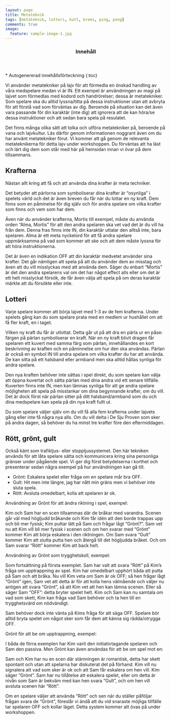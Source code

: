 ```yaml
---
layout: page
title: Metateknik
tags: [metateknik, lotteri, kutt, brems, ping, pong]
comments: true
image:
  feature: sample-image-1.jpg
---
```


<section id="table-of-contents" class="toc">
  <header>
    <h3>Innehåll</h3>
  </header>
<div id="drawer" markdown="1">
*  Autogenererad innehållsförteckning
{:toc}
</div>
</section><!-- /#table-of-contents -->

Vi använder metatekniker på lajv för att förmedla en önskad handling av våra medspelare medan vi är IN. Ett exempel är användningen av magi på lajvet som förmedlas med kodord och handrörelser; dessa är metatekniker. Som spelare ska du alltid lyssna/titta på dessa instruktioner utan att avbryta för att förstå vad som förväntas av dig. Beroende på situation kan det även vara passande för din karaktär (inte dig) att ignorera att de kan höra/se dessa instruktioner och att sedan bara spela på resulatet.

Det finns många olika sätt att tolka och utföra metatekniker på, beroende på vana och lajvkultur. Läs därför genom informationen noggrant även om du har använt metatekniker förut. Vi kommer att gå genom de relevanta metateknikerna för detta lajv under workshoppen. Du förväntas att ha läst och lärt dig dem som står med här på hemsidan innan vi övar på dem tillsammans.

## Krafterna

Nästan allt kring att få och att använda dina krafter är meta techniker. 

Det betyder att  pärlorna som symboliserar dina krafter är “osynliga” i spelets värld och det är även breven du får när du lottar en ny kraft. Dem finns som en påminelse för dig själv och för andra spelare om vilka krafter som finns och vem som har dem.

Även när du använder krafterna, Mortis till exempel, måste du använda orden “Alma, Mortis” för att den andra spelaren ska vet vad det är du vill ha från dem. Denna fras finns inte IN, din karaktär uttalar den alltså inte, bara spelaren. Alma är ett meta nyckelord för att få andra spelare uppmärksamma på vad som kommer att ske och att dem måste lyssna för att höra instruktionerna. 

Det är även en indikation OFF att din karaktär medvetet använder sina krafter. Det går nämligen att spela på att du använder dem av misstag och även att du vill misslyckas med att använda dem. Säger du enbart “Mortis” är det den andra spelarens val om det har något effect alls eller om det är ett helt misslyckat försök, de får även välja att spela på om deras karaktär märkte att du försökte eller inte. 

## Lotteri

Varje spelare kommer att börja lajvet med 1-3 av de fem krafterna. Under spelets gång kan du som spelare prata med en medlem ur hushållet om att få fler kraft, en i taget. 

Vilken ny kraft du får är utlottat. Detta går ut på att dra en pärla ur en påse: färgen på pärlan symboliserar en kraft. När en ny kraft blivit dragen får spelaren ett kuvert med samma färg som pärlan, innehållandes en kort beskrivning av kraften och en påminnelse om hur den ska användas. Pärlan är också en symbol IN till andra spelare om vilka krafter du har att använda. De kan sitta på ett halsband eller armband men ska alltid hållas synliga för andra spelare. 

Den nya kraften behöver inte sättas i spel direkt, du som spelare kan välja att öppna kuvertat och sätta pärlan med dina andra vid ett senare tillfälle. Kuverten finns inte IN, men kan lämnas synliga för att ge andra spelare möjligheten att spela på misstankar om dina begynnande krafter, om du vill. Det är dock först när pärlan sitter på ditt halsband/armband som du och dina medspelare kan spela på din nya kraft fullt ut.

Du som spelare väljer själv om du vill få alla fem krafterna under lajvets gång eller inte få några nya alls. Om du vill delta i De Sju Proven som sker på andra dagen, så behöver du ha minst tre krafter före den eftermiddagen.

## Rött, grönt, gult

Också känt som trafikljus- eller stoppljussystemet. Den här tekniken används för att låta spelare sätta och kommunicera kring sina personliga gränser under pågående spel. Vi ger dig först betydelserna i korthet och presenterar sedan några exempel på hur användningen kan gå till.

- Grönt: Eskalera spelet eller fråga om en spelare mår bra OFF.
- Gult:	Hit men inte längre, jag har nått min gräns men vi behöver inte sluta spela.
- Rött: Avsluta omedelbart, kolla att spelaren är ok.

Användning av Grönt för att ändra riktning i spel, exempel:

Kim och Sam har en scen tillsammas där de bråkar med varandra. Scenen går väl med högljudd bråkande och Kim får idén att den borde trappas upp och bli mer fysisk; Kim puttar lätt på Sam och frågar lågt “Grönt?”. Sam vet nu att Kim vill bli mer fysisk i scenen och om hen svarar med “Grönt” kommer Kim att börja eskalera i den riktningen. Om Sam svara “Gult” kommer Kim att slutta putta hen och återgå till det högljudda bråket. Och om Sam svarar “Rött” kommer Kim att back helt. 

Användning av Grönt som trygghetskoll, exempel:

Som fortsättning på första exemplet. Sam har valt att svara “Rött” på Kim’s fråga om upptrappning av spel. Kim har omedelbart upphört båda att putta på Sam och att bråka. Nu vill Kim veta om Sam är ok OFF; så hen frågar lågt “Grönt” igen, Sam vet att detta är för att kolla hens välmående och väljer nu antigen att svara “Grönt”, så att Kim vet att hen kan lämna scenen. Eller så säger Sam “OFF”: detta bryter spelet helt. Kim och Sam kan nu samtala om vad som skett, Kim kan fråga vad Sam behöver och ta hen till en trygghetsvärd om nödvändigt.

Sam behöver dock inte vänta på Kims fråga för att säga OFF. Spelare bör alltid bryta spelet om något sker som får dem att känna sig rädda/otrygga OFF. 

Grönt för att be om upptrappning, exempel:

I båda de förra exemplen har Kim varit den initiativtagande spelaren och Sam den passiva. Men Grönt kan även användas för att be om spel mot en:

Sam och Kim har nu en scen där stämningen är romantisk, detta har skett spontant och utan att spelarna har diskuterat det på förhand. Kim vill nu signalera att vad som sker är ok och att Sam får eskalera om hen vill. Kim säger “Grönt”. Sam har nu tillåtelse att eskalera spelet, eller om detta är nivån som Sam är bekväm med kan hen svara “Gult”, och om hen vill avsluta scenen här “Rött”.

Om en spelare väljer att använda “Rött” och sen när du ställer påföljar frågan svara de “Grönt”, föreslår vi ändå att du vid snaraste möjliga tillfälle tar spelaren OFF och kollar läget. Detta system kommer att övas på under workshoppen.
